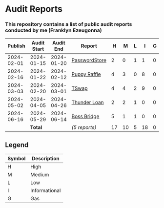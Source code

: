 # Audit Reports
### This repository contains a list of public audit reports conducted by me (Franklyn Ezeugonna)


| Publish    | Audit Start | Audit End  | Report                                                                                    | H   | M   | L   | I   | G   |
| ---------- | ----------- | ---------- | ----------------------------------------------------------------------------------------- | --- | --- | --- | --- | --- |
| 2024-02-01 | 2024-01-15  | 2024-01-20 | [PasswordStore](./reports_md/2024-02-01-PasswordStore.md)                                 | 2   | 0   | 1   | 1   | 0   |
| 2024-02-16 | 2024-01-22  | 2024-02-12 | [Puppy Raffle](./reports_md/2024-02-16-Puppy-Raffle.md)                                   | 4   | 3   | 0   | 8   | 0   |
| 2024-03-03 | 2024-02-20  | 2024-03-01 | [TSwap](./reports_md/2024-03-03-TSwap.md)                                                 | 4   | 4   | 2   | 9   | 0   |
| 2024-05-02 | 2024-04-05  | 2024-04-26 | [Thunder Loan ](./reports_md/2024-05-02-Thunder-Loan.md)                                  | 2   | 2   | 1   | 0   | 0   |
| 2024-06-16 | 2024-05-29  | 2024-06-14 | [Boss Bridge](./reports_md/2024-06-16-Boss-Bridge.md)                                     | 5   | 1   | 1   | 0   | 0   |
|            | **Total**   |            | _(5 reports)_                                                                             | 17  | 10  | 5   | 18  | 0   |

## Legend

| Symbol | Description   |
| ------ | ------------- |
| H      | High          |
| M      | Medium        |
| L      | Low           |
| I      | Informational |
| G      | Gas           |


